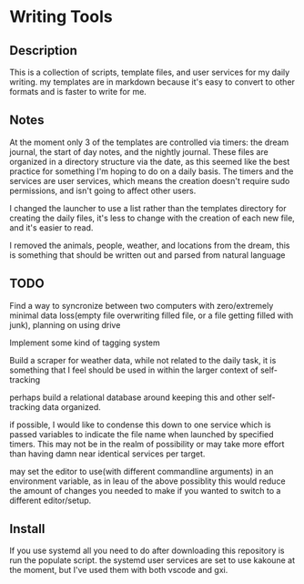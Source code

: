 # Writing Tools

## Description

This is a collection of scripts, template files, and user services for my daily writing. my templates are in markdown because it's easy to convert to other formats and is faster to write for me. 


## Notes

At the moment only 3 of the templates are controlled via timers: the dream journal, the start of day notes, and the nightly journal. These files are organized in a directory structure via the date, as this seemed like the best practice for something I'm hoping to do on a daily basis. The timers and the services are user services, which means the creation doesn't require sudo permissions, and isn't going to affect other users.  

I changed the launcher to use a list rather than the templates directory for creating the daily files, it's less to change with the creation of each new file, and it's easier to read. 

I removed the animals, people, weather, and locations from the dream, this is something that should be written out and parsed from natural language

## TODO

Find a way to syncronize between two computers with zero/extremely minimal data loss(empty file overwriting filled file, or a file getting filled with junk), planning on using drive

Implement some kind of tagging system

Build a scraper for weather data, while not related to the daily task, it is something that I feel should be used in within the larger context of self-tracking

perhaps build a relational database around keeping this and other self-tracking data organized. 

if possible, I would like to condense this down to one service which is passed variables to indicate the file name when launched by specified timers. This may not be in the realm of possibility or may take more effort than having damn near identical services per target.

may set the editor to use(with different commandline arguments) in an environment variable, as in leau of the above possiblity this would reduce the amount of changes you needed to make if you wanted to switch to a different editor/setup.

## Install 

If you use systemd all you need to do after downloading this repository is run the populate script. the systemd user services are set to use kakoune at the moment, but I've used them with both vscode and gxi. 